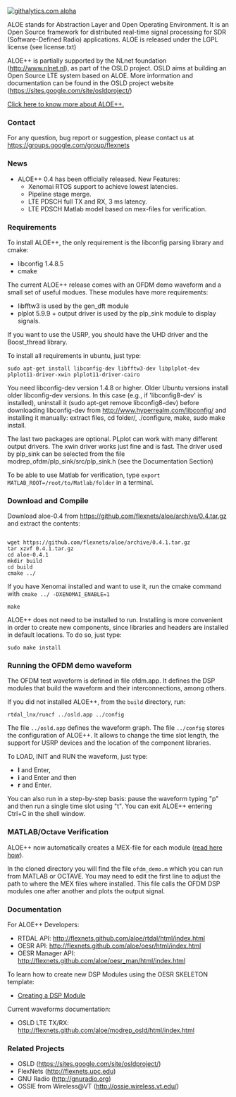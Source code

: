 [![githalytics.com alpha](https://cruel-carlota.pagodabox.com/fbe47a2652453cdc1eb50219b38ab2f0 "githalytics.com")](http://githalytics.com/flexnets/aloe)

ALOE stands for Abstraction Layer and Open Operating Environment. It is an Open Source framework for distributed real-time signal processing for SDR (Software-Defined Radio) applications. ALOE is released under the LGPL license (see license.txt) 

ALOE++ is partially supported by the NLnet foundation (http://www.nlnet.nl), as part of the OSLD project. OSLD aims at building an Open Source LTE system based on ALOE. More information and documentation can be found in the OSLD project website (https://sites.google.com/site/osldproject/)

[Click here to know more about ALOE++.](https://github.com/flexnets/aloe/wiki/ALOE-Project)

### Contact
For any question, bug report or suggestion, please contact us at
https://groups.google.com/group/flexnets


### News
 * ALOE++ 0.4 has been officially released. New Features: 
    * Xenomai RTOS support to achieve lowest latencies.
    * Pipeline stage merge.
    * LTE PDSCH full TX and RX, 3 ms latency.  
    * LTE PDSCH Matlab model based on mex-files for verification.

### Requirements
To install ALOE++, the only requirement is the libconfig parsing library and cmake:
 * libconfig 1.4.8.5
 * cmake

The current ALOE++ release comes with an OFDM demo waveform and a small set of useful modues. These modules have more requirements: 
 * libfftw3 is used by the gen_dft module 
 * plplot 5.9.9 + output driver is used by the plp_sink module to display signals.

If you want to use the USRP, you should have the UHD driver and the Boost_thread library. 

To install all requirements in ubuntu, just type:

`sudo apt-get install libconfig-dev libfftw3-dev libplplot-dev plplot11-driver-xwin plplot11-driver-cairo`

You need libconfig-dev version 1.4.8 or higher. Older Ubuntu versions install older libconfig-dev versions. In this case (e.g., if 'libconfig8-dev' is installed), uninstall it (sudo apt-get remove libconfig8-dev) before downloading libconfig-dev from http://www.hyperrealm.com/libconfig/ and installing it manually: extract files, cd folder/, ./configure, make, sudo make install.

The last two packages are optional. PLplot can work with many different output drivers. The xwin driver works just fine and is fast. The driver used by plp_sink can be selected from the file modrep_ofdm/plp_sink/src/plp_sink.h (see the Documentation Section)

To be able to use Matlab for verification, type `export MATLAB_ROOT=/root/to/Matlab/folder` in a terminal.
  
### Download and Compile

Download aloe-0.4 from https://github.com/flexnets/aloe/archive/0.4.tar.gz and extract the contents:

```

wget https://github.com/flexnets/aloe/archive/0.4.1.tar.gz
tar xzvf 0.4.1.tar.gz
cd aloe-0.4.1
mkdir build
cd build
cmake ../

```

If you have Xenomai installed and want to use it, run the cmake command with `cmake ../ -DXENOMAI_ENABLE=1`

`make`

ALOE++ does not need to be installed to run. Installing is more convenient in order to create new components, since libraries and headers are installed in default locations. To do so, just type:

`sudo make install`


### Running the OFDM demo waveform
The OFDM test waveform is defined in file ofdm.app. It defines the DSP modules that build the waveform and their interconnections, among others. 

If you did not installed ALOE++, from the `build` directory, run:

`rtdal_lnx/runcf ../osld.app ../config`

The file `../osld.app` defines the waveform graph. The file `../config` stores the configuration of ALOE++. It allows to change the time slot length, the support for USRP devices and the location of the component libraries. 

To LOAD, INIT and RUN the waveform, just type:
 *  **l** and Enter, 
 *  **i** and Enter and then 
 *  **r** and Enter. 

You can also run in a step-by-step basis: pause the waveform typing "p" and then run a single time slot using "t". You can exit ALOE++ entering Ctrl+C in the shell window. 

### MATLAB/Octave Verification
ALOE++ now automatically creates a MEX-file for each module ([read here how](https://github.com/flexnets/aloe/wiki/Creating-a-DSP-Module)).

In the cloned directory you will find the file `ofdm_demo.m` which you can run from MATLAB or OCTAVE. You may need to edit the first line to adjust the path to where the MEX files where installed. This file calls the OFDM DSP modules one after another and plots the output signal. 

### Documentation 
For ALOE++ Developers:
 * RTDAL API: http://flexnets.github.com/aloe/rtdal/html/index.html
 * OESR API: http://flexnets.github.com/aloe/oesr/html/index.html
 * OESR Manager API: http://flexnets.github.com/aloe/oesr_man/html/index.html

To learn how to create new DSP Modules using the OESR SKELETON template:
 * [Creating a DSP Module](https://github.com/flexnets/aloe/wiki/Creating-a-DSP-Module)

Current waveforms documentation:
 * OSLD LTE TX/RX: http://flexnets.github.com/aloe/modrep_osld/html/index.html

### Related Projects
 * OSLD (https://sites.google.com/site/osldproject/)
 * FlexNets (http://flexnets.upc.edu)
 * GNU Radio (http://gnuradio.org)
 * OSSIE from Wireless@VT (http://ossie.wireless.vt.edu/)
